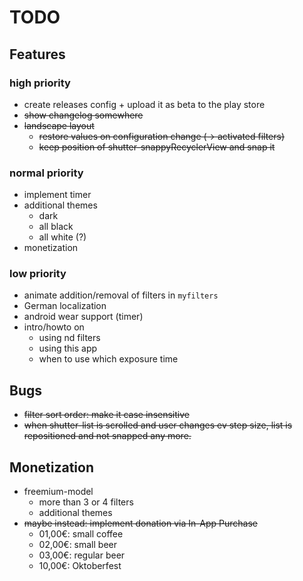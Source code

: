 # TODO

## Features

### high priority
* create releases config + upload it as beta to the play store
* ~~show changelog somewhere~~
* ~~landscape layout~~
   * ~~restore values on configuration change (-> activated filters)~~
   * ~~keep position of shutter-snappyRecyclerView and snap it~~

### normal priority
* implement timer
* additional themes
   * dark
   * all black
   * all white (?)
* monetization

### low priority
* animate addition/removal of filters in `myfilters`
* German localization
* android wear support (timer)
* intro/howto on
   * using nd filters
   * using this app
   * when to use which exposure time


## Bugs
* ~~filter sort order: make it case insensitive~~
* ~~when shutter-list is scrolled and user changes ev step size, list is repositioned and not snapped any more.~~


## Monetization
* freemium-model
   * more than 3 or 4 filters
   * additional themes
* ~~maybe instead: implement donation via In-App Purchase~~
   * 01,00€: small coffee
   * 02,00€: small beer
   * 03,00€: regular beer
   * 10,00€: Oktoberfest
